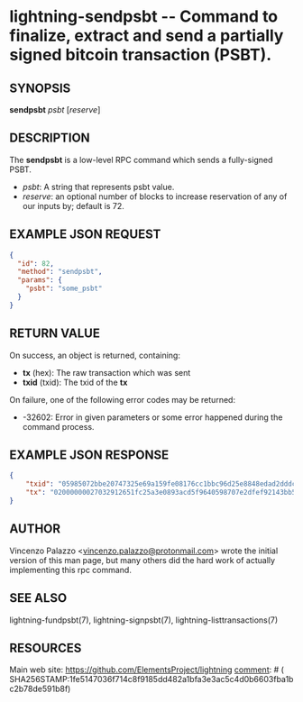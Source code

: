 lightning-sendpsbt -- Command to finalize, extract and send a partially signed bitcoin transaction (PSBT).
==========================================================================================================

SYNOPSIS
--------

**sendpsbt** *psbt* [*reserve*]

DESCRIPTION
-----------

The **sendpsbt** is a low-level RPC command which sends a fully-signed PSBT.

- *psbt*: A string that represents psbt value.
- *reserve*: an optional number of blocks to increase reservation of any of our inputs by; default is 72.

EXAMPLE JSON REQUEST
--------------------

```json
{
  "id": 82,
  "method": "sendpsbt",
  "params": {
    "psbt": "some_psbt"
  }
}
```

RETURN VALUE
------------

[comment]: # (GENERATE-FROM-SCHEMA-START)
On success, an object is returned, containing:
- **tx** (hex): The raw transaction which was sent
- **txid** (txid): The txid of the **tx**

[comment]: # (GENERATE-FROM-SCHEMA-END)

On failure, one of the following error codes may be returned:

- -32602: Error in given parameters or some error happened during the command process.

EXAMPLE JSON RESPONSE
---------------------

```json
{
    "txid": "05985072bbe20747325e69a159fe08176cc1bbc96d25e8848edad2dddc1165d0",
    "tx": "02000000027032912651fc25a3e0893acd5f9640598707e2dfef92143bb5a4020e335442800100000017160014a5f48b9aa3cb8ca6cc1040c11e386745bb4dc932ffffffffd229a4b4f78638ebcac10a68b0561585a5d6e4d3b769ad0a909e9b9afaeae24e00000000171600145c83da9b685f9142016c6f5eb5f98a45cfa6f686ffffffff01915a01000000000017a9143a4dfd59e781f9c3018e7d0a9b7a26d58f8d22bf8700000000",
}
```

AUTHOR
------

Vincenzo Palazzo <<vincenzo.palazzo@protonmail.com>> wrote the initial version of this man page, but many others did the hard work of actually implementing this rpc command.

SEE ALSO
--------

lightning-fundpsbt(7), lightning-signpsbt(7), lightning-listtransactions(7)

RESOURCES
---------

Main web site: <https://github.com/ElementsProject/lightning>
[comment]: # ( SHA256STAMP:1fe5147036f714c8f9185dd482a1bfa3e3ac5c4d0b6603fba1bc2b78de591b8f)
